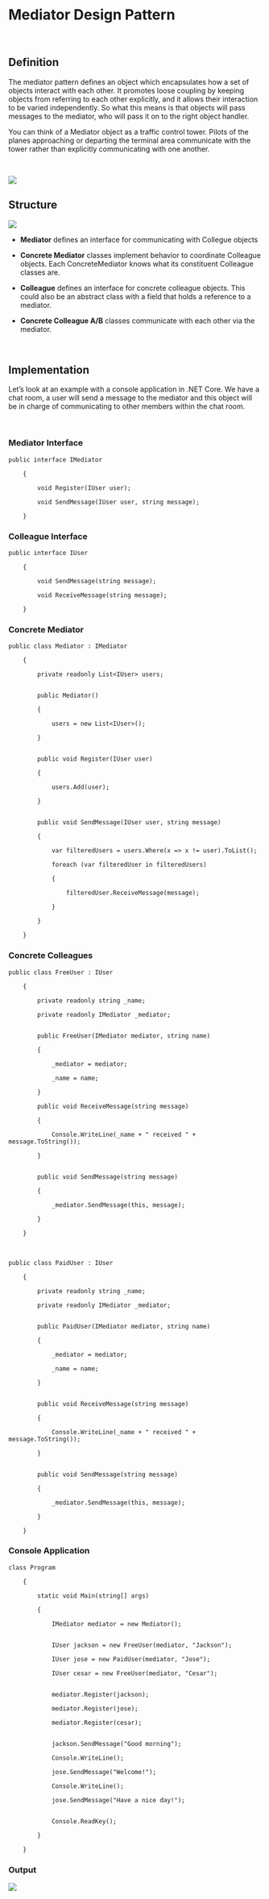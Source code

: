 Mediator Design Pattern
=======================

 

Definition
----------

The mediator pattern defines an object which encapsulates how a set of objects
interact with each other. It promotes loose coupling by keeping objects from
referring to each other explicitly, and it allows their interaction to be varied
independently. So what this means is that objects will pass messages to the
mediator, who will pass it on to the right object handler.

You can think of a Mediator object as a traffic control tower. Pilots of the
planes approaching or departing the terminal area communicate with the tower
rather than explicitly communicating with one another.

 

![](https://miro.medium.com/max/700/1*BJu9_D2BWkEnbOWtjrIdeg.png)

Structure
---------

![](https://miro.medium.com/max/661/1*PqPNGGDBgQj3Ge0OY-e7Nw.png)

-   **Mediator** defines an interface for communicating with Collegue objects

-   **Concrete Mediator** classes implement behavior to coordinate Colleague
    objects. Each ConcreteMediator knows what its constituent Colleague classes
    are.

-   **Colleague** defines an interface for concrete colleague objects. This
    could also be an abstract class with a field that holds a reference to a
    mediator.

-   **Concrete Colleague A/B** classes communicate with each other via the
    mediator.

 

Implementation
--------------

Let’s look at an example with a console application in .NET Core. We have a chat
room, a user will send a message to the mediator and this object will be in
charge of communicating to other members within the chat room.

 

### Mediator Interface

~~~~~~~~~~~~~~~~~~~~~~~~~~~~~~~~~~~~~~~~~~~~~~~~~~~~~~~~~~~~~~~~~~~~~~~~~~~~~~~~
public interface IMediator
~~~~~~~~~~~~~~~~~~~~~~~~~~~~~~~~~~~~~~~~~~~~~~~~~~~~~~~~~~~~~~~~~~~~~~~~~~~~~~~~

~~~~~~~~~~~~~~~~~~~~~~~~~~~~~~~~~~~~~~~~~~~~~~~~~~~~~~~~~~~~~~~~~~~~~~~~~~~~~~~~
    {
~~~~~~~~~~~~~~~~~~~~~~~~~~~~~~~~~~~~~~~~~~~~~~~~~~~~~~~~~~~~~~~~~~~~~~~~~~~~~~~~

~~~~~~~~~~~~~~~~~~~~~~~~~~~~~~~~~~~~~~~~~~~~~~~~~~~~~~~~~~~~~~~~~~~~~~~~~~~~~~~~
        void Register(IUser user);
~~~~~~~~~~~~~~~~~~~~~~~~~~~~~~~~~~~~~~~~~~~~~~~~~~~~~~~~~~~~~~~~~~~~~~~~~~~~~~~~

~~~~~~~~~~~~~~~~~~~~~~~~~~~~~~~~~~~~~~~~~~~~~~~~~~~~~~~~~~~~~~~~~~~~~~~~~~~~~~~~
        void SendMessage(IUser user, string message);
~~~~~~~~~~~~~~~~~~~~~~~~~~~~~~~~~~~~~~~~~~~~~~~~~~~~~~~~~~~~~~~~~~~~~~~~~~~~~~~~

~~~~~~~~~~~~~~~~~~~~~~~~~~~~~~~~~~~~~~~~~~~~~~~~~~~~~~~~~~~~~~~~~~~~~~~~~~~~~~~~
    }
~~~~~~~~~~~~~~~~~~~~~~~~~~~~~~~~~~~~~~~~~~~~~~~~~~~~~~~~~~~~~~~~~~~~~~~~~~~~~~~~

### Colleague Interface

~~~~~~~~~~~~~~~~~~~~~~~~~~~~~~~~~~~~~~~~~~~~~~~~~~~~~~~~~~~~~~~~~~~~~~~~~~~~~~~~
public interface IUser
~~~~~~~~~~~~~~~~~~~~~~~~~~~~~~~~~~~~~~~~~~~~~~~~~~~~~~~~~~~~~~~~~~~~~~~~~~~~~~~~

~~~~~~~~~~~~~~~~~~~~~~~~~~~~~~~~~~~~~~~~~~~~~~~~~~~~~~~~~~~~~~~~~~~~~~~~~~~~~~~~
    {
~~~~~~~~~~~~~~~~~~~~~~~~~~~~~~~~~~~~~~~~~~~~~~~~~~~~~~~~~~~~~~~~~~~~~~~~~~~~~~~~

~~~~~~~~~~~~~~~~~~~~~~~~~~~~~~~~~~~~~~~~~~~~~~~~~~~~~~~~~~~~~~~~~~~~~~~~~~~~~~~~
        void SendMessage(string message);
~~~~~~~~~~~~~~~~~~~~~~~~~~~~~~~~~~~~~~~~~~~~~~~~~~~~~~~~~~~~~~~~~~~~~~~~~~~~~~~~

~~~~~~~~~~~~~~~~~~~~~~~~~~~~~~~~~~~~~~~~~~~~~~~~~~~~~~~~~~~~~~~~~~~~~~~~~~~~~~~~
        void ReceiveMessage(string message);
~~~~~~~~~~~~~~~~~~~~~~~~~~~~~~~~~~~~~~~~~~~~~~~~~~~~~~~~~~~~~~~~~~~~~~~~~~~~~~~~

~~~~~~~~~~~~~~~~~~~~~~~~~~~~~~~~~~~~~~~~~~~~~~~~~~~~~~~~~~~~~~~~~~~~~~~~~~~~~~~~
    }
~~~~~~~~~~~~~~~~~~~~~~~~~~~~~~~~~~~~~~~~~~~~~~~~~~~~~~~~~~~~~~~~~~~~~~~~~~~~~~~~

### Concrete Mediator

~~~~~~~~~~~~~~~~~~~~~~~~~~~~~~~~~~~~~~~~~~~~~~~~~~~~~~~~~~~~~~~~~~~~~~~~~~~~~~~~
public class Mediator : IMediator
~~~~~~~~~~~~~~~~~~~~~~~~~~~~~~~~~~~~~~~~~~~~~~~~~~~~~~~~~~~~~~~~~~~~~~~~~~~~~~~~

~~~~~~~~~~~~~~~~~~~~~~~~~~~~~~~~~~~~~~~~~~~~~~~~~~~~~~~~~~~~~~~~~~~~~~~~~~~~~~~~
    {
~~~~~~~~~~~~~~~~~~~~~~~~~~~~~~~~~~~~~~~~~~~~~~~~~~~~~~~~~~~~~~~~~~~~~~~~~~~~~~~~

~~~~~~~~~~~~~~~~~~~~~~~~~~~~~~~~~~~~~~~~~~~~~~~~~~~~~~~~~~~~~~~~~~~~~~~~~~~~~~~~
        private readonly List<IUser> users;
~~~~~~~~~~~~~~~~~~~~~~~~~~~~~~~~~~~~~~~~~~~~~~~~~~~~~~~~~~~~~~~~~~~~~~~~~~~~~~~~

~~~~~~~~~~~~~~~~~~~~~~~~~~~~~~~~~~~~~~~~~~~~~~~~~~~~~~~~~~~~~~~~~~~~~~~~~~~~~~~~

~~~~~~~~~~~~~~~~~~~~~~~~~~~~~~~~~~~~~~~~~~~~~~~~~~~~~~~~~~~~~~~~~~~~~~~~~~~~~~~~

~~~~~~~~~~~~~~~~~~~~~~~~~~~~~~~~~~~~~~~~~~~~~~~~~~~~~~~~~~~~~~~~~~~~~~~~~~~~~~~~
        public Mediator()
~~~~~~~~~~~~~~~~~~~~~~~~~~~~~~~~~~~~~~~~~~~~~~~~~~~~~~~~~~~~~~~~~~~~~~~~~~~~~~~~

~~~~~~~~~~~~~~~~~~~~~~~~~~~~~~~~~~~~~~~~~~~~~~~~~~~~~~~~~~~~~~~~~~~~~~~~~~~~~~~~
        {
~~~~~~~~~~~~~~~~~~~~~~~~~~~~~~~~~~~~~~~~~~~~~~~~~~~~~~~~~~~~~~~~~~~~~~~~~~~~~~~~

~~~~~~~~~~~~~~~~~~~~~~~~~~~~~~~~~~~~~~~~~~~~~~~~~~~~~~~~~~~~~~~~~~~~~~~~~~~~~~~~
            users = new List<IUser>();
~~~~~~~~~~~~~~~~~~~~~~~~~~~~~~~~~~~~~~~~~~~~~~~~~~~~~~~~~~~~~~~~~~~~~~~~~~~~~~~~

~~~~~~~~~~~~~~~~~~~~~~~~~~~~~~~~~~~~~~~~~~~~~~~~~~~~~~~~~~~~~~~~~~~~~~~~~~~~~~~~
        }
~~~~~~~~~~~~~~~~~~~~~~~~~~~~~~~~~~~~~~~~~~~~~~~~~~~~~~~~~~~~~~~~~~~~~~~~~~~~~~~~

~~~~~~~~~~~~~~~~~~~~~~~~~~~~~~~~~~~~~~~~~~~~~~~~~~~~~~~~~~~~~~~~~~~~~~~~~~~~~~~~

~~~~~~~~~~~~~~~~~~~~~~~~~~~~~~~~~~~~~~~~~~~~~~~~~~~~~~~~~~~~~~~~~~~~~~~~~~~~~~~~

~~~~~~~~~~~~~~~~~~~~~~~~~~~~~~~~~~~~~~~~~~~~~~~~~~~~~~~~~~~~~~~~~~~~~~~~~~~~~~~~
        public void Register(IUser user)
~~~~~~~~~~~~~~~~~~~~~~~~~~~~~~~~~~~~~~~~~~~~~~~~~~~~~~~~~~~~~~~~~~~~~~~~~~~~~~~~

~~~~~~~~~~~~~~~~~~~~~~~~~~~~~~~~~~~~~~~~~~~~~~~~~~~~~~~~~~~~~~~~~~~~~~~~~~~~~~~~
        {
~~~~~~~~~~~~~~~~~~~~~~~~~~~~~~~~~~~~~~~~~~~~~~~~~~~~~~~~~~~~~~~~~~~~~~~~~~~~~~~~

~~~~~~~~~~~~~~~~~~~~~~~~~~~~~~~~~~~~~~~~~~~~~~~~~~~~~~~~~~~~~~~~~~~~~~~~~~~~~~~~
            users.Add(user);
~~~~~~~~~~~~~~~~~~~~~~~~~~~~~~~~~~~~~~~~~~~~~~~~~~~~~~~~~~~~~~~~~~~~~~~~~~~~~~~~

~~~~~~~~~~~~~~~~~~~~~~~~~~~~~~~~~~~~~~~~~~~~~~~~~~~~~~~~~~~~~~~~~~~~~~~~~~~~~~~~
        }
~~~~~~~~~~~~~~~~~~~~~~~~~~~~~~~~~~~~~~~~~~~~~~~~~~~~~~~~~~~~~~~~~~~~~~~~~~~~~~~~

~~~~~~~~~~~~~~~~~~~~~~~~~~~~~~~~~~~~~~~~~~~~~~~~~~~~~~~~~~~~~~~~~~~~~~~~~~~~~~~~

~~~~~~~~~~~~~~~~~~~~~~~~~~~~~~~~~~~~~~~~~~~~~~~~~~~~~~~~~~~~~~~~~~~~~~~~~~~~~~~~

~~~~~~~~~~~~~~~~~~~~~~~~~~~~~~~~~~~~~~~~~~~~~~~~~~~~~~~~~~~~~~~~~~~~~~~~~~~~~~~~
        public void SendMessage(IUser user, string message)
~~~~~~~~~~~~~~~~~~~~~~~~~~~~~~~~~~~~~~~~~~~~~~~~~~~~~~~~~~~~~~~~~~~~~~~~~~~~~~~~

~~~~~~~~~~~~~~~~~~~~~~~~~~~~~~~~~~~~~~~~~~~~~~~~~~~~~~~~~~~~~~~~~~~~~~~~~~~~~~~~
        {
~~~~~~~~~~~~~~~~~~~~~~~~~~~~~~~~~~~~~~~~~~~~~~~~~~~~~~~~~~~~~~~~~~~~~~~~~~~~~~~~

~~~~~~~~~~~~~~~~~~~~~~~~~~~~~~~~~~~~~~~~~~~~~~~~~~~~~~~~~~~~~~~~~~~~~~~~~~~~~~~~
            var filteredUsers = users.Where(x => x != user).ToList();
~~~~~~~~~~~~~~~~~~~~~~~~~~~~~~~~~~~~~~~~~~~~~~~~~~~~~~~~~~~~~~~~~~~~~~~~~~~~~~~~

~~~~~~~~~~~~~~~~~~~~~~~~~~~~~~~~~~~~~~~~~~~~~~~~~~~~~~~~~~~~~~~~~~~~~~~~~~~~~~~~
            foreach (var filteredUser in filteredUsers)
~~~~~~~~~~~~~~~~~~~~~~~~~~~~~~~~~~~~~~~~~~~~~~~~~~~~~~~~~~~~~~~~~~~~~~~~~~~~~~~~

~~~~~~~~~~~~~~~~~~~~~~~~~~~~~~~~~~~~~~~~~~~~~~~~~~~~~~~~~~~~~~~~~~~~~~~~~~~~~~~~
            {
~~~~~~~~~~~~~~~~~~~~~~~~~~~~~~~~~~~~~~~~~~~~~~~~~~~~~~~~~~~~~~~~~~~~~~~~~~~~~~~~

~~~~~~~~~~~~~~~~~~~~~~~~~~~~~~~~~~~~~~~~~~~~~~~~~~~~~~~~~~~~~~~~~~~~~~~~~~~~~~~~
                filteredUser.ReceiveMessage(message);
~~~~~~~~~~~~~~~~~~~~~~~~~~~~~~~~~~~~~~~~~~~~~~~~~~~~~~~~~~~~~~~~~~~~~~~~~~~~~~~~

~~~~~~~~~~~~~~~~~~~~~~~~~~~~~~~~~~~~~~~~~~~~~~~~~~~~~~~~~~~~~~~~~~~~~~~~~~~~~~~~
            }
~~~~~~~~~~~~~~~~~~~~~~~~~~~~~~~~~~~~~~~~~~~~~~~~~~~~~~~~~~~~~~~~~~~~~~~~~~~~~~~~

~~~~~~~~~~~~~~~~~~~~~~~~~~~~~~~~~~~~~~~~~~~~~~~~~~~~~~~~~~~~~~~~~~~~~~~~~~~~~~~~
        }
~~~~~~~~~~~~~~~~~~~~~~~~~~~~~~~~~~~~~~~~~~~~~~~~~~~~~~~~~~~~~~~~~~~~~~~~~~~~~~~~

~~~~~~~~~~~~~~~~~~~~~~~~~~~~~~~~~~~~~~~~~~~~~~~~~~~~~~~~~~~~~~~~~~~~~~~~~~~~~~~~
    }
~~~~~~~~~~~~~~~~~~~~~~~~~~~~~~~~~~~~~~~~~~~~~~~~~~~~~~~~~~~~~~~~~~~~~~~~~~~~~~~~

### Concrete Colleagues

~~~~~~~~~~~~~~~~~~~~~~~~~~~~~~~~~~~~~~~~~~~~~~~~~~~~~~~~~~~~~~~~~~~~~~~~~~~~~~~~
public class FreeUser : IUser
~~~~~~~~~~~~~~~~~~~~~~~~~~~~~~~~~~~~~~~~~~~~~~~~~~~~~~~~~~~~~~~~~~~~~~~~~~~~~~~~

~~~~~~~~~~~~~~~~~~~~~~~~~~~~~~~~~~~~~~~~~~~~~~~~~~~~~~~~~~~~~~~~~~~~~~~~~~~~~~~~
    {
~~~~~~~~~~~~~~~~~~~~~~~~~~~~~~~~~~~~~~~~~~~~~~~~~~~~~~~~~~~~~~~~~~~~~~~~~~~~~~~~

~~~~~~~~~~~~~~~~~~~~~~~~~~~~~~~~~~~~~~~~~~~~~~~~~~~~~~~~~~~~~~~~~~~~~~~~~~~~~~~~
        private readonly string _name;
~~~~~~~~~~~~~~~~~~~~~~~~~~~~~~~~~~~~~~~~~~~~~~~~~~~~~~~~~~~~~~~~~~~~~~~~~~~~~~~~

~~~~~~~~~~~~~~~~~~~~~~~~~~~~~~~~~~~~~~~~~~~~~~~~~~~~~~~~~~~~~~~~~~~~~~~~~~~~~~~~
        private readonly IMediator _mediator;
~~~~~~~~~~~~~~~~~~~~~~~~~~~~~~~~~~~~~~~~~~~~~~~~~~~~~~~~~~~~~~~~~~~~~~~~~~~~~~~~

~~~~~~~~~~~~~~~~~~~~~~~~~~~~~~~~~~~~~~~~~~~~~~~~~~~~~~~~~~~~~~~~~~~~~~~~~~~~~~~~

~~~~~~~~~~~~~~~~~~~~~~~~~~~~~~~~~~~~~~~~~~~~~~~~~~~~~~~~~~~~~~~~~~~~~~~~~~~~~~~~

~~~~~~~~~~~~~~~~~~~~~~~~~~~~~~~~~~~~~~~~~~~~~~~~~~~~~~~~~~~~~~~~~~~~~~~~~~~~~~~~
        public FreeUser(IMediator mediator, string name)
~~~~~~~~~~~~~~~~~~~~~~~~~~~~~~~~~~~~~~~~~~~~~~~~~~~~~~~~~~~~~~~~~~~~~~~~~~~~~~~~

~~~~~~~~~~~~~~~~~~~~~~~~~~~~~~~~~~~~~~~~~~~~~~~~~~~~~~~~~~~~~~~~~~~~~~~~~~~~~~~~
        {
~~~~~~~~~~~~~~~~~~~~~~~~~~~~~~~~~~~~~~~~~~~~~~~~~~~~~~~~~~~~~~~~~~~~~~~~~~~~~~~~

~~~~~~~~~~~~~~~~~~~~~~~~~~~~~~~~~~~~~~~~~~~~~~~~~~~~~~~~~~~~~~~~~~~~~~~~~~~~~~~~
            _mediator = mediator;
~~~~~~~~~~~~~~~~~~~~~~~~~~~~~~~~~~~~~~~~~~~~~~~~~~~~~~~~~~~~~~~~~~~~~~~~~~~~~~~~

~~~~~~~~~~~~~~~~~~~~~~~~~~~~~~~~~~~~~~~~~~~~~~~~~~~~~~~~~~~~~~~~~~~~~~~~~~~~~~~~
            _name = name;
~~~~~~~~~~~~~~~~~~~~~~~~~~~~~~~~~~~~~~~~~~~~~~~~~~~~~~~~~~~~~~~~~~~~~~~~~~~~~~~~

~~~~~~~~~~~~~~~~~~~~~~~~~~~~~~~~~~~~~~~~~~~~~~~~~~~~~~~~~~~~~~~~~~~~~~~~~~~~~~~~
        }
~~~~~~~~~~~~~~~~~~~~~~~~~~~~~~~~~~~~~~~~~~~~~~~~~~~~~~~~~~~~~~~~~~~~~~~~~~~~~~~~

~~~~~~~~~~~~~~~~~~~~~~~~~~~~~~~~~~~~~~~~~~~~~~~~~~~~~~~~~~~~~~~~~~~~~~~~~~~~~~~~
        public void ReceiveMessage(string message)
~~~~~~~~~~~~~~~~~~~~~~~~~~~~~~~~~~~~~~~~~~~~~~~~~~~~~~~~~~~~~~~~~~~~~~~~~~~~~~~~

~~~~~~~~~~~~~~~~~~~~~~~~~~~~~~~~~~~~~~~~~~~~~~~~~~~~~~~~~~~~~~~~~~~~~~~~~~~~~~~~
        {
~~~~~~~~~~~~~~~~~~~~~~~~~~~~~~~~~~~~~~~~~~~~~~~~~~~~~~~~~~~~~~~~~~~~~~~~~~~~~~~~

~~~~~~~~~~~~~~~~~~~~~~~~~~~~~~~~~~~~~~~~~~~~~~~~~~~~~~~~~~~~~~~~~~~~~~~~~~~~~~~~
            Console.WriteLine(_name + " received " + message.ToString());
~~~~~~~~~~~~~~~~~~~~~~~~~~~~~~~~~~~~~~~~~~~~~~~~~~~~~~~~~~~~~~~~~~~~~~~~~~~~~~~~

~~~~~~~~~~~~~~~~~~~~~~~~~~~~~~~~~~~~~~~~~~~~~~~~~~~~~~~~~~~~~~~~~~~~~~~~~~~~~~~~
        }
~~~~~~~~~~~~~~~~~~~~~~~~~~~~~~~~~~~~~~~~~~~~~~~~~~~~~~~~~~~~~~~~~~~~~~~~~~~~~~~~

~~~~~~~~~~~~~~~~~~~~~~~~~~~~~~~~~~~~~~~~~~~~~~~~~~~~~~~~~~~~~~~~~~~~~~~~~~~~~~~~

~~~~~~~~~~~~~~~~~~~~~~~~~~~~~~~~~~~~~~~~~~~~~~~~~~~~~~~~~~~~~~~~~~~~~~~~~~~~~~~~

~~~~~~~~~~~~~~~~~~~~~~~~~~~~~~~~~~~~~~~~~~~~~~~~~~~~~~~~~~~~~~~~~~~~~~~~~~~~~~~~
        public void SendMessage(string message)
~~~~~~~~~~~~~~~~~~~~~~~~~~~~~~~~~~~~~~~~~~~~~~~~~~~~~~~~~~~~~~~~~~~~~~~~~~~~~~~~

~~~~~~~~~~~~~~~~~~~~~~~~~~~~~~~~~~~~~~~~~~~~~~~~~~~~~~~~~~~~~~~~~~~~~~~~~~~~~~~~
        {
~~~~~~~~~~~~~~~~~~~~~~~~~~~~~~~~~~~~~~~~~~~~~~~~~~~~~~~~~~~~~~~~~~~~~~~~~~~~~~~~

~~~~~~~~~~~~~~~~~~~~~~~~~~~~~~~~~~~~~~~~~~~~~~~~~~~~~~~~~~~~~~~~~~~~~~~~~~~~~~~~
            _mediator.SendMessage(this, message);
~~~~~~~~~~~~~~~~~~~~~~~~~~~~~~~~~~~~~~~~~~~~~~~~~~~~~~~~~~~~~~~~~~~~~~~~~~~~~~~~

~~~~~~~~~~~~~~~~~~~~~~~~~~~~~~~~~~~~~~~~~~~~~~~~~~~~~~~~~~~~~~~~~~~~~~~~~~~~~~~~
        }
~~~~~~~~~~~~~~~~~~~~~~~~~~~~~~~~~~~~~~~~~~~~~~~~~~~~~~~~~~~~~~~~~~~~~~~~~~~~~~~~

~~~~~~~~~~~~~~~~~~~~~~~~~~~~~~~~~~~~~~~~~~~~~~~~~~~~~~~~~~~~~~~~~~~~~~~~~~~~~~~~
    }
~~~~~~~~~~~~~~~~~~~~~~~~~~~~~~~~~~~~~~~~~~~~~~~~~~~~~~~~~~~~~~~~~~~~~~~~~~~~~~~~

 

~~~~~~~~~~~~~~~~~~~~~~~~~~~~~~~~~~~~~~~~~~~~~~~~~~~~~~~~~~~~~~~~~~~~~~~~~~~~~~~~
public class PaidUser : IUser
~~~~~~~~~~~~~~~~~~~~~~~~~~~~~~~~~~~~~~~~~~~~~~~~~~~~~~~~~~~~~~~~~~~~~~~~~~~~~~~~

~~~~~~~~~~~~~~~~~~~~~~~~~~~~~~~~~~~~~~~~~~~~~~~~~~~~~~~~~~~~~~~~~~~~~~~~~~~~~~~~
    {
~~~~~~~~~~~~~~~~~~~~~~~~~~~~~~~~~~~~~~~~~~~~~~~~~~~~~~~~~~~~~~~~~~~~~~~~~~~~~~~~

~~~~~~~~~~~~~~~~~~~~~~~~~~~~~~~~~~~~~~~~~~~~~~~~~~~~~~~~~~~~~~~~~~~~~~~~~~~~~~~~
        private readonly string _name;
~~~~~~~~~~~~~~~~~~~~~~~~~~~~~~~~~~~~~~~~~~~~~~~~~~~~~~~~~~~~~~~~~~~~~~~~~~~~~~~~

~~~~~~~~~~~~~~~~~~~~~~~~~~~~~~~~~~~~~~~~~~~~~~~~~~~~~~~~~~~~~~~~~~~~~~~~~~~~~~~~
        private readonly IMediator _mediator;
~~~~~~~~~~~~~~~~~~~~~~~~~~~~~~~~~~~~~~~~~~~~~~~~~~~~~~~~~~~~~~~~~~~~~~~~~~~~~~~~

~~~~~~~~~~~~~~~~~~~~~~~~~~~~~~~~~~~~~~~~~~~~~~~~~~~~~~~~~~~~~~~~~~~~~~~~~~~~~~~~

~~~~~~~~~~~~~~~~~~~~~~~~~~~~~~~~~~~~~~~~~~~~~~~~~~~~~~~~~~~~~~~~~~~~~~~~~~~~~~~~

~~~~~~~~~~~~~~~~~~~~~~~~~~~~~~~~~~~~~~~~~~~~~~~~~~~~~~~~~~~~~~~~~~~~~~~~~~~~~~~~
        public PaidUser(IMediator mediator, string name)
~~~~~~~~~~~~~~~~~~~~~~~~~~~~~~~~~~~~~~~~~~~~~~~~~~~~~~~~~~~~~~~~~~~~~~~~~~~~~~~~

~~~~~~~~~~~~~~~~~~~~~~~~~~~~~~~~~~~~~~~~~~~~~~~~~~~~~~~~~~~~~~~~~~~~~~~~~~~~~~~~
        {
~~~~~~~~~~~~~~~~~~~~~~~~~~~~~~~~~~~~~~~~~~~~~~~~~~~~~~~~~~~~~~~~~~~~~~~~~~~~~~~~

~~~~~~~~~~~~~~~~~~~~~~~~~~~~~~~~~~~~~~~~~~~~~~~~~~~~~~~~~~~~~~~~~~~~~~~~~~~~~~~~
            _mediator = mediator;
~~~~~~~~~~~~~~~~~~~~~~~~~~~~~~~~~~~~~~~~~~~~~~~~~~~~~~~~~~~~~~~~~~~~~~~~~~~~~~~~

~~~~~~~~~~~~~~~~~~~~~~~~~~~~~~~~~~~~~~~~~~~~~~~~~~~~~~~~~~~~~~~~~~~~~~~~~~~~~~~~
            _name = name;
~~~~~~~~~~~~~~~~~~~~~~~~~~~~~~~~~~~~~~~~~~~~~~~~~~~~~~~~~~~~~~~~~~~~~~~~~~~~~~~~

~~~~~~~~~~~~~~~~~~~~~~~~~~~~~~~~~~~~~~~~~~~~~~~~~~~~~~~~~~~~~~~~~~~~~~~~~~~~~~~~
        }
~~~~~~~~~~~~~~~~~~~~~~~~~~~~~~~~~~~~~~~~~~~~~~~~~~~~~~~~~~~~~~~~~~~~~~~~~~~~~~~~

~~~~~~~~~~~~~~~~~~~~~~~~~~~~~~~~~~~~~~~~~~~~~~~~~~~~~~~~~~~~~~~~~~~~~~~~~~~~~~~~

~~~~~~~~~~~~~~~~~~~~~~~~~~~~~~~~~~~~~~~~~~~~~~~~~~~~~~~~~~~~~~~~~~~~~~~~~~~~~~~~

~~~~~~~~~~~~~~~~~~~~~~~~~~~~~~~~~~~~~~~~~~~~~~~~~~~~~~~~~~~~~~~~~~~~~~~~~~~~~~~~
        public void ReceiveMessage(string message)
~~~~~~~~~~~~~~~~~~~~~~~~~~~~~~~~~~~~~~~~~~~~~~~~~~~~~~~~~~~~~~~~~~~~~~~~~~~~~~~~

~~~~~~~~~~~~~~~~~~~~~~~~~~~~~~~~~~~~~~~~~~~~~~~~~~~~~~~~~~~~~~~~~~~~~~~~~~~~~~~~
        {
~~~~~~~~~~~~~~~~~~~~~~~~~~~~~~~~~~~~~~~~~~~~~~~~~~~~~~~~~~~~~~~~~~~~~~~~~~~~~~~~

~~~~~~~~~~~~~~~~~~~~~~~~~~~~~~~~~~~~~~~~~~~~~~~~~~~~~~~~~~~~~~~~~~~~~~~~~~~~~~~~
            Console.WriteLine(_name + " received " + message.ToString());
~~~~~~~~~~~~~~~~~~~~~~~~~~~~~~~~~~~~~~~~~~~~~~~~~~~~~~~~~~~~~~~~~~~~~~~~~~~~~~~~

~~~~~~~~~~~~~~~~~~~~~~~~~~~~~~~~~~~~~~~~~~~~~~~~~~~~~~~~~~~~~~~~~~~~~~~~~~~~~~~~
        }
~~~~~~~~~~~~~~~~~~~~~~~~~~~~~~~~~~~~~~~~~~~~~~~~~~~~~~~~~~~~~~~~~~~~~~~~~~~~~~~~

~~~~~~~~~~~~~~~~~~~~~~~~~~~~~~~~~~~~~~~~~~~~~~~~~~~~~~~~~~~~~~~~~~~~~~~~~~~~~~~~

~~~~~~~~~~~~~~~~~~~~~~~~~~~~~~~~~~~~~~~~~~~~~~~~~~~~~~~~~~~~~~~~~~~~~~~~~~~~~~~~

~~~~~~~~~~~~~~~~~~~~~~~~~~~~~~~~~~~~~~~~~~~~~~~~~~~~~~~~~~~~~~~~~~~~~~~~~~~~~~~~
        public void SendMessage(string message)
~~~~~~~~~~~~~~~~~~~~~~~~~~~~~~~~~~~~~~~~~~~~~~~~~~~~~~~~~~~~~~~~~~~~~~~~~~~~~~~~

~~~~~~~~~~~~~~~~~~~~~~~~~~~~~~~~~~~~~~~~~~~~~~~~~~~~~~~~~~~~~~~~~~~~~~~~~~~~~~~~
        {
~~~~~~~~~~~~~~~~~~~~~~~~~~~~~~~~~~~~~~~~~~~~~~~~~~~~~~~~~~~~~~~~~~~~~~~~~~~~~~~~

~~~~~~~~~~~~~~~~~~~~~~~~~~~~~~~~~~~~~~~~~~~~~~~~~~~~~~~~~~~~~~~~~~~~~~~~~~~~~~~~
            _mediator.SendMessage(this, message);
~~~~~~~~~~~~~~~~~~~~~~~~~~~~~~~~~~~~~~~~~~~~~~~~~~~~~~~~~~~~~~~~~~~~~~~~~~~~~~~~

~~~~~~~~~~~~~~~~~~~~~~~~~~~~~~~~~~~~~~~~~~~~~~~~~~~~~~~~~~~~~~~~~~~~~~~~~~~~~~~~
        }
~~~~~~~~~~~~~~~~~~~~~~~~~~~~~~~~~~~~~~~~~~~~~~~~~~~~~~~~~~~~~~~~~~~~~~~~~~~~~~~~

~~~~~~~~~~~~~~~~~~~~~~~~~~~~~~~~~~~~~~~~~~~~~~~~~~~~~~~~~~~~~~~~~~~~~~~~~~~~~~~~
    }
~~~~~~~~~~~~~~~~~~~~~~~~~~~~~~~~~~~~~~~~~~~~~~~~~~~~~~~~~~~~~~~~~~~~~~~~~~~~~~~~

### Console Application

~~~~~~~~~~~~~~~~~~~~~~~~~~~~~~~~~~~~~~~~~~~~~~~~~~~~~~~~~~~~~~~~~~~~~~~~~~~~~~~~
class Program
~~~~~~~~~~~~~~~~~~~~~~~~~~~~~~~~~~~~~~~~~~~~~~~~~~~~~~~~~~~~~~~~~~~~~~~~~~~~~~~~

~~~~~~~~~~~~~~~~~~~~~~~~~~~~~~~~~~~~~~~~~~~~~~~~~~~~~~~~~~~~~~~~~~~~~~~~~~~~~~~~
    {
~~~~~~~~~~~~~~~~~~~~~~~~~~~~~~~~~~~~~~~~~~~~~~~~~~~~~~~~~~~~~~~~~~~~~~~~~~~~~~~~

~~~~~~~~~~~~~~~~~~~~~~~~~~~~~~~~~~~~~~~~~~~~~~~~~~~~~~~~~~~~~~~~~~~~~~~~~~~~~~~~
        static void Main(string[] args)
~~~~~~~~~~~~~~~~~~~~~~~~~~~~~~~~~~~~~~~~~~~~~~~~~~~~~~~~~~~~~~~~~~~~~~~~~~~~~~~~

~~~~~~~~~~~~~~~~~~~~~~~~~~~~~~~~~~~~~~~~~~~~~~~~~~~~~~~~~~~~~~~~~~~~~~~~~~~~~~~~
        {
~~~~~~~~~~~~~~~~~~~~~~~~~~~~~~~~~~~~~~~~~~~~~~~~~~~~~~~~~~~~~~~~~~~~~~~~~~~~~~~~

~~~~~~~~~~~~~~~~~~~~~~~~~~~~~~~~~~~~~~~~~~~~~~~~~~~~~~~~~~~~~~~~~~~~~~~~~~~~~~~~
            IMediator mediator = new Mediator();
~~~~~~~~~~~~~~~~~~~~~~~~~~~~~~~~~~~~~~~~~~~~~~~~~~~~~~~~~~~~~~~~~~~~~~~~~~~~~~~~

~~~~~~~~~~~~~~~~~~~~~~~~~~~~~~~~~~~~~~~~~~~~~~~~~~~~~~~~~~~~~~~~~~~~~~~~~~~~~~~~

~~~~~~~~~~~~~~~~~~~~~~~~~~~~~~~~~~~~~~~~~~~~~~~~~~~~~~~~~~~~~~~~~~~~~~~~~~~~~~~~

~~~~~~~~~~~~~~~~~~~~~~~~~~~~~~~~~~~~~~~~~~~~~~~~~~~~~~~~~~~~~~~~~~~~~~~~~~~~~~~~
            IUser jackson = new FreeUser(mediator, "Jackson");
~~~~~~~~~~~~~~~~~~~~~~~~~~~~~~~~~~~~~~~~~~~~~~~~~~~~~~~~~~~~~~~~~~~~~~~~~~~~~~~~

~~~~~~~~~~~~~~~~~~~~~~~~~~~~~~~~~~~~~~~~~~~~~~~~~~~~~~~~~~~~~~~~~~~~~~~~~~~~~~~~
            IUser jose = new PaidUser(mediator, "Jose");
~~~~~~~~~~~~~~~~~~~~~~~~~~~~~~~~~~~~~~~~~~~~~~~~~~~~~~~~~~~~~~~~~~~~~~~~~~~~~~~~

~~~~~~~~~~~~~~~~~~~~~~~~~~~~~~~~~~~~~~~~~~~~~~~~~~~~~~~~~~~~~~~~~~~~~~~~~~~~~~~~
            IUser cesar = new FreeUser(mediator, "Cesar");
~~~~~~~~~~~~~~~~~~~~~~~~~~~~~~~~~~~~~~~~~~~~~~~~~~~~~~~~~~~~~~~~~~~~~~~~~~~~~~~~

~~~~~~~~~~~~~~~~~~~~~~~~~~~~~~~~~~~~~~~~~~~~~~~~~~~~~~~~~~~~~~~~~~~~~~~~~~~~~~~~

~~~~~~~~~~~~~~~~~~~~~~~~~~~~~~~~~~~~~~~~~~~~~~~~~~~~~~~~~~~~~~~~~~~~~~~~~~~~~~~~

~~~~~~~~~~~~~~~~~~~~~~~~~~~~~~~~~~~~~~~~~~~~~~~~~~~~~~~~~~~~~~~~~~~~~~~~~~~~~~~~
            mediator.Register(jackson);
~~~~~~~~~~~~~~~~~~~~~~~~~~~~~~~~~~~~~~~~~~~~~~~~~~~~~~~~~~~~~~~~~~~~~~~~~~~~~~~~

~~~~~~~~~~~~~~~~~~~~~~~~~~~~~~~~~~~~~~~~~~~~~~~~~~~~~~~~~~~~~~~~~~~~~~~~~~~~~~~~
            mediator.Register(jose);
~~~~~~~~~~~~~~~~~~~~~~~~~~~~~~~~~~~~~~~~~~~~~~~~~~~~~~~~~~~~~~~~~~~~~~~~~~~~~~~~

~~~~~~~~~~~~~~~~~~~~~~~~~~~~~~~~~~~~~~~~~~~~~~~~~~~~~~~~~~~~~~~~~~~~~~~~~~~~~~~~
            mediator.Register(cesar);
~~~~~~~~~~~~~~~~~~~~~~~~~~~~~~~~~~~~~~~~~~~~~~~~~~~~~~~~~~~~~~~~~~~~~~~~~~~~~~~~

~~~~~~~~~~~~~~~~~~~~~~~~~~~~~~~~~~~~~~~~~~~~~~~~~~~~~~~~~~~~~~~~~~~~~~~~~~~~~~~~

~~~~~~~~~~~~~~~~~~~~~~~~~~~~~~~~~~~~~~~~~~~~~~~~~~~~~~~~~~~~~~~~~~~~~~~~~~~~~~~~

~~~~~~~~~~~~~~~~~~~~~~~~~~~~~~~~~~~~~~~~~~~~~~~~~~~~~~~~~~~~~~~~~~~~~~~~~~~~~~~~
            jackson.SendMessage("Good morning");
~~~~~~~~~~~~~~~~~~~~~~~~~~~~~~~~~~~~~~~~~~~~~~~~~~~~~~~~~~~~~~~~~~~~~~~~~~~~~~~~

~~~~~~~~~~~~~~~~~~~~~~~~~~~~~~~~~~~~~~~~~~~~~~~~~~~~~~~~~~~~~~~~~~~~~~~~~~~~~~~~
            Console.WriteLine();
~~~~~~~~~~~~~~~~~~~~~~~~~~~~~~~~~~~~~~~~~~~~~~~~~~~~~~~~~~~~~~~~~~~~~~~~~~~~~~~~

~~~~~~~~~~~~~~~~~~~~~~~~~~~~~~~~~~~~~~~~~~~~~~~~~~~~~~~~~~~~~~~~~~~~~~~~~~~~~~~~
            jose.SendMessage("Welcome!");
~~~~~~~~~~~~~~~~~~~~~~~~~~~~~~~~~~~~~~~~~~~~~~~~~~~~~~~~~~~~~~~~~~~~~~~~~~~~~~~~

~~~~~~~~~~~~~~~~~~~~~~~~~~~~~~~~~~~~~~~~~~~~~~~~~~~~~~~~~~~~~~~~~~~~~~~~~~~~~~~~
            Console.WriteLine();
~~~~~~~~~~~~~~~~~~~~~~~~~~~~~~~~~~~~~~~~~~~~~~~~~~~~~~~~~~~~~~~~~~~~~~~~~~~~~~~~

~~~~~~~~~~~~~~~~~~~~~~~~~~~~~~~~~~~~~~~~~~~~~~~~~~~~~~~~~~~~~~~~~~~~~~~~~~~~~~~~
            jose.SendMessage("Have a nice day!");
~~~~~~~~~~~~~~~~~~~~~~~~~~~~~~~~~~~~~~~~~~~~~~~~~~~~~~~~~~~~~~~~~~~~~~~~~~~~~~~~

~~~~~~~~~~~~~~~~~~~~~~~~~~~~~~~~~~~~~~~~~~~~~~~~~~~~~~~~~~~~~~~~~~~~~~~~~~~~~~~~

~~~~~~~~~~~~~~~~~~~~~~~~~~~~~~~~~~~~~~~~~~~~~~~~~~~~~~~~~~~~~~~~~~~~~~~~~~~~~~~~

~~~~~~~~~~~~~~~~~~~~~~~~~~~~~~~~~~~~~~~~~~~~~~~~~~~~~~~~~~~~~~~~~~~~~~~~~~~~~~~~
            Console.ReadKey();
~~~~~~~~~~~~~~~~~~~~~~~~~~~~~~~~~~~~~~~~~~~~~~~~~~~~~~~~~~~~~~~~~~~~~~~~~~~~~~~~

~~~~~~~~~~~~~~~~~~~~~~~~~~~~~~~~~~~~~~~~~~~~~~~~~~~~~~~~~~~~~~~~~~~~~~~~~~~~~~~~
        }
~~~~~~~~~~~~~~~~~~~~~~~~~~~~~~~~~~~~~~~~~~~~~~~~~~~~~~~~~~~~~~~~~~~~~~~~~~~~~~~~

~~~~~~~~~~~~~~~~~~~~~~~~~~~~~~~~~~~~~~~~~~~~~~~~~~~~~~~~~~~~~~~~~~~~~~~~~~~~~~~~
    }
~~~~~~~~~~~~~~~~~~~~~~~~~~~~~~~~~~~~~~~~~~~~~~~~~~~~~~~~~~~~~~~~~~~~~~~~~~~~~~~~

### Output

![](https://miro.medium.com/max/317/1*ZvJ1Y0YZg33k48FAeyKD7g.png)
